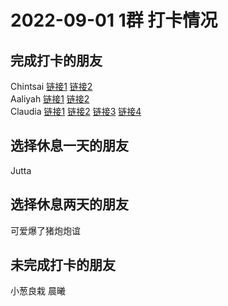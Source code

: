 # 2022-09-01 1群 打卡情况
## 完成打卡的朋友
Chintsai [链接1](http://mmbiz.qpic.cn/mmbiz_jpg/fKBOEML39zqm9ftTcduYlhIm66kqQY0Jfu9UGfOWmntRFluLib1DVe0Wfez5ibTQS0w3e10u9pTia06LgZ6mBS4Tg/0) [链接2](http://mmbiz.qpic.cn/mmbiz_jpg/fKBOEML39zqm9ftTcduYlhIm66kqQY0J2gFbo0K9ZDA2ibBLU817OmcGHzDBWSh9gFbeYm6glDtfWdyGlD29C1g/0) <br>Aaliyah [链接1](http://mmbiz.qpic.cn/mmbiz_jpg/aBaDwGIjEcGibyn0Q2YeIChmoicF46BibsEUFrG5XnmBnibc39GHEIbLKPzS5ROIzj20WBSChnib7yyhHBZsYR1DjVw/0) [链接2](http://mmbiz.qpic.cn/mmbiz_jpg/aBaDwGIjEcGibyn0Q2YeIChmoicF46BibsEEeibA1Un3WqyHr1Xyx9SpwibAnIQ1M3Bhy3t0kEnYZuwy4bbSLppjetQ/0) <br>Claudia [链接1](http://mmbiz.qpic.cn/mmbiz_jpg/EqM704vBbWDuXia4N9jibDfNvDrrHWxUlia9aYUrnCaG7xf6GHj9PCGN0RNqU0MJCP7R2dSvB1RNCM70pWUpN2CKg/0) [链接2](http://mmbiz.qpic.cn/mmbiz_jpg/EqM704vBbWDuXia4N9jibDfNvDrrHWxUlia3xeL0MNKICYRIuZPQtXybeibr8Fr35l3OMjiccUkHWwCia4s6zPz1dHiag/0) [链接3](http://mmbiz.qpic.cn/mmbiz_jpg/EqM704vBbWDuXia4N9jibDfNvDrrHWxUlia3xeL0MNKICYRIuZPQtXybeibr8Fr35l3OMjiccUkHWwCia4s6zPz1dHiag/0) [链接4](http://mmbiz.qpic.cn/mmbiz_jpg/EqM704vBbWDuXia4N9jibDfNvDrrHWxUlia9aYUrnCaG7xf6GHj9PCGN0RNqU0MJCP7R2dSvB1RNCM70pWUpN2CKg/0) <br>
## 选择休息一天的朋友
Jutta

## 选择休息两天的朋友
可爱爆了猪炮炮谊

## 未完成打卡的朋友
小葱良栽
晨曦

